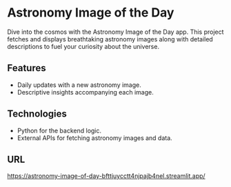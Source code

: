 # Astronomy Image of the Day

Dive into the cosmos with the Astronomy Image of the Day app. This project fetches and displays breathtaking astronomy images along with detailed descriptions to fuel your curiosity about the universe.

## Features

- Daily updates with a new astronomy image.
- Descriptive insights accompanying each image.

## Technologies

- Python for the backend logic.
- External APIs for fetching astronomy images and data.

## URL
https://astronomy-image-of-day-bfttjuycctt4njpajb4nel.streamlit.app/
